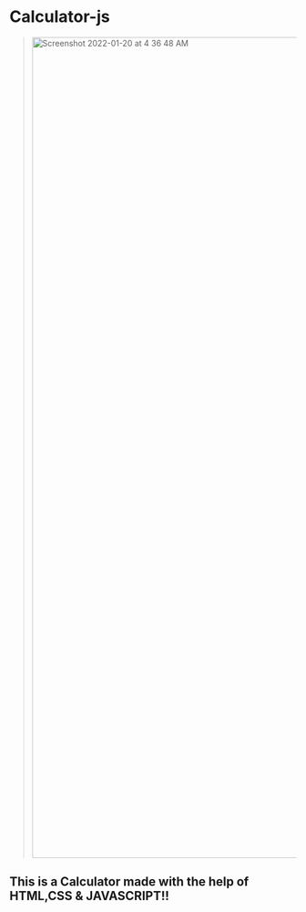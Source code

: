 # Calculator-js


> <img width="1440" alt="Screenshot 2022-01-20 at 4 36 48 AM" src="https://user-images.githubusercontent.com/74289654/150232755-9f5301b8-d76e-4d1b-8f28-c820fa3301ab.png">


## This is a Calculator made with the help of HTML,CSS & JAVASCRIPT!!

